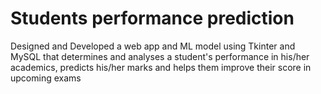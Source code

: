 # Students performance prediction 
 Designed and Developed a web app and ML model using Tkinter and MySQL that determines and analyses a student's performance in his/her academics, predicts his/her marks and helps them improve their score in upcoming exams
